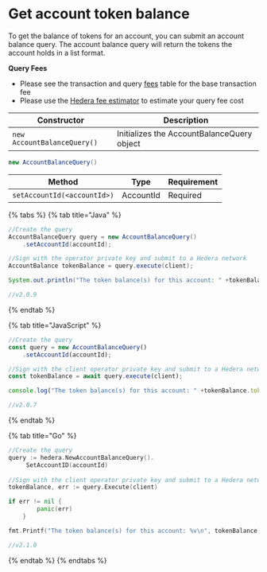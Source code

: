 # Get account token balance

To get the balance of tokens for an account, you can submit an account balance query. The account balance query will return the tokens the account holds in a list format.

**Query Fees**

* Please see the transaction and query [fees](../../../mainnet/fees/#transaction-and-query-fees) table for the base transaction fee
* Please use the [Hedera fee estimator](https://hedera.com/fees) to estimate your query fee cost

| Constructor                 | Description                                |
| --------------------------- | ------------------------------------------ |
| `new AccountBalanceQuery()` | Initializes the AccountBalanceQuery object |

```java
new AccountBalanceQuery()
```

| Method                      | Type      | Requirement |
| --------------------------- | --------- | ----------- |
| `setAccountId(<accountId>)` | AccountId | Required    |

{% tabs %}
{% tab title="Java" %}
```java
//Create the query
AccountBalanceQuery query = new AccountBalanceQuery()
    .setAccountId(accountId);

//Sign with the operator private key and submit to a Hedera network
AccountBalance tokenBalance = query.execute(client);

System.out.println("The token balance(s) for this account: " +tokenBalance.tokens);

//v2.0.9
```
{% endtab %}

{% tab title="JavaScript" %}
```javascript
//Create the query
const query = new AccountBalanceQuery()
    .setAccountId(accountId);

//Sign with the client operator private key and submit to a Hedera network
const tokenBalance = await query.execute(client);

console.log("The token balance(s) for this account: " +tokenBalance.tokens.toString());

//v2.0.7
```
{% endtab %}

{% tab title="Go" %}
```go
//Create the query
query := hedera.NewAccountBalanceQuery().
	 SetAccountID(accountId)
	
//Sign with the client operator private key and submit to a Hedera network
tokenBalance, err := query.Execute(client)

if err != nil {
		panic(err)
	}

fmt.Printf("The token balance(s) for this account: %v\n", tokenBalance)

//v2.1.0
```
{% endtab %}
{% endtabs %}
